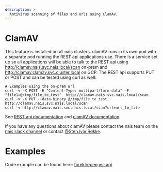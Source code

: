 ```yaml
---
description: >
  Antivirus scanning of files and urls using ClamAV. 
---
```


# ClamAV

This feature is installed on all nais clusters. clamAV runs in its own pod with a separate pod running the REST api applications use. There is a service set up so all applications will be able to talk to the REST api using http://clamav.nais.svc.nais.local/scan on-prem and http://clamav.clamav.svc.cluster.local on GCP. The REST api supports PUT or POST and can be tested using curl as well:
```
# Examples using the on-prem url
curl -v -X POST -H "Content-Type: multipart/form-data" -F "file1=@/tmp/file_to_test"  http://clamav.nais.svc.nais.local/scan
curl -v -X PUT --data-binary @/tmp/file_to_test  http://clamav.nais.svc.nais.local/scan
curl -v http://clamav.nais.svc.nais.local/scan?url=url_to_file
```

See [REST api documentation] and [clamAV documentation]

If you have any questions about clamAV please contact the nais team on the [nais slack channel] or contact [@Sten.Ivar.Røkke].

# Examples

Code example can be found here:
[foreldrepenger-api]

[REST api documentation]: https://github.com/navikt/muescheli
[clamAV documentation]: https://www.clamav.net/documents/clam-antivirus-user-manual
[nais slack channel]: https://nav-it.slack.com/messages/C5KUST8N6
[@Sten.Ivar.Røkke]: https://nav-it.slack.com/archives/D5KP2068Z
[foreldrepenger-api]: https://github.com/navikt/foreldrepengesoknad-api/tree/master/src/main/java/no/nav/foreldrepenger/selvbetjening/tjeneste/virusscan
